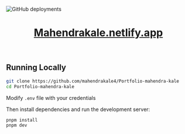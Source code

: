 ![GitHub deployments](https://img.shields.io/github/deployments/SlinkyPotato/brianpatino.dev/production?label=vercel&logo=vercel&logoColor=white&style=for-the-badge)

<div align="center">
    <a href="https://mahendrakale.netlify.app/"><h1 align="center">Mahendrakale.netlify.app</h1></a>
    


</div>

<br/>

## Running Locally


```bash
git clone https://github.com/mahendrakale4/Portfolio-mahendra-kale
cd Portfolio-mahendra-kale
```


Modify `.env` file with your credentials

Then install dependencies and run the development server:
```bash
pnpm install
pnpm dev
```




